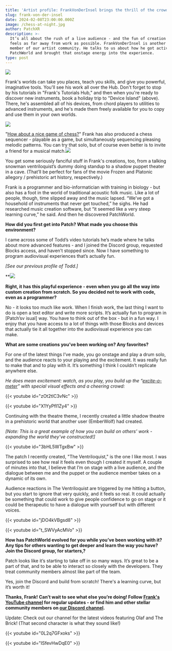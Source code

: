 ```yaml
---
title: 'Artist profile: FrankVonDerInsel brings the thrill of the crowd to Patch'
slug: frank-von-der-insel
date: 2024-02-08T23:00:00.000Z
image: /chess-at-night.jpg
author: PatchXR
description: >-
  It’s all about the rush of a live audience - and the fun of creation that
  feels as far away from work as possible. FrankVonDerInsel is another prolific
  member of our artist community. He talks to us about how he got active with
  PatchWorld and brought that onstage energy into the experience.
type: post
---
```


![](/apics/deviceisland.jpg)

Frank's worlds can take you places, teach you skills, and give you powerful, imaginative tools. You'll see his work all over the Hub. Don't forget to stop by his tutorials in "Frank's Tutorials Hub," and then when you're ready to discover new instruments, book a holiday trip to "Device Island" (above). There, he's assembled all of his devices, from chord players to utilities to advanced instruments, and he's made them freely available for you to copy and use them in your own worlds.

![](/apics/chess-at-night.jpg)

"[How about a nice game of chess?](https://www.youtube.com/watch?v=E5V_lDITKEQ)" Frank has also produced a chess sequencer - playable as a game, but simultaneously sequencing pleasing melodic patterns. You can try that solo, but of course even better is to invite a friend for a musical match.![](/frank-thumbs.jpg)

You get some seriously fanciful stuff in Frank's creations, too, from a talking snowman ventriloquist’s dummy doing standup to a shadow puppet theater in a cave. (That’ll be perfect for fans of the movie Frozen and Platonic allegory / prehistoric art history, respectively.)

Frank is a programmer and bio-informatician with training in biology - but also has a foot in the world of traditional acoustic folk music. Like a lot of people, though, time slipped away and the music lapsed. “We’ve got a household of instruments that never get touched,” he sighs. He had researched music creation software, but “it seemed like a very steep learning curve,” he said. And then he discovered PatchWorld.

**How did you first get into Patch? What made you choose this environment?**

I came across some of Todd’s video tutorials he’s made where he talks about more advanced features - and I joined the Discord group, requested Blocks access, and haven’t stopped since. Now I have something to program audiovisual experiences that’s actually fun. 

*\[See our previous profile of Todd.]*

**![](/apics/tutorialworld.jpg)

**Right, it has this playful experience - even when you go all the way into custom creation from scratch. So you decided not to work with code, even as a programmer?**

No - it looks too much like work. When I finish work, the last thing I want to do is open a text editor and write more scripts. It’s actually fun to program in \[Patch’sv isual] way. You have to think out of the box - but in a fun way. I enjoy that you have access to a lot of things with those Blocks and devices that actually tie it all together into the audiovisual experience you can make. 

**What are some creations you’ve been working on? Any favorites?**

For one of the latest things I’ve made, you go onstage and play a drum solo, and the audience reacts to your playing and the excitement. It was really fun to make that and to play with it. It’s something I think I couldn’t replicate anywhere else.

*He does mean excitement: watch, as you play, you build up the “[excite-o-meter](https://youtube.com/shorts/zOt2tlC3vNc?feature=shared)” with special visual effects and a cheering crowd:*

{{< youtube id="zOt2tlC3vNc" >}}

{{< youtube id="X1YyPfI1Zy4" >}}

Continuing with the theatre theme, I recently created a little shadow theatre in a prehistoric world that another user  (EmberWolf) had created.

*\[Note: This is a great example of how you can build on others' work - expanding the world they've constructed!]*

{{< youtube id="3bHL5WTgxBw" >}}

The patch I recently created, "The Ventriloquist," is the one I like most. I was surprised to see how real it feels even though I created it myself. A couple of minutes into that, I believe that I’m on stage with a live audience, and the dialogue between me and the puppet or the audience member takes on a dynamic of its own.

Audience reactions in The Ventriloquist are triggered by me hitting a button, but you start to ignore that very quickly, and it feels so real. It could actually be something that could work to give people confidence to go on stage or it could be therapeutic to have a dialogue with yourself but with different voices. 

{{< youtube id="jDO4kVBgsd8" >}}

{{< youtube id="t_SWVyAcMVo" >}}

**How has PatchWorld evolved for you while you’ve been working with it? Any tips for others wanting to get deeper and learn the way you have? Join the Discord group, for starters,?**

Patch looks like it’s starting to take off in so many ways. It’s great to be a part of that, and to be able to interact so closely with the developers. They treat community members almost like part of the team. 

Yes, join the Discord and build from scratch! There's a learning curve, but it’s worth it!

**Thanks, Frank! Can’t wait to see what else you’re doing! Follow [Frank's YouTube channel](https://www.youtube.com/@fsnw2193) for regular updates - or find him and other stellar community members on [our Discord channel](https://discord.gg/gwMVhKWxbr).**

Update: Check out our channel for the latest videos featuring Olaf and The Brick! (That second character is what they sound like!)

{{< youtube id="0L2q7GFxoks" >}}

{{< youtube id="ISfevHwDqE0" >}}
